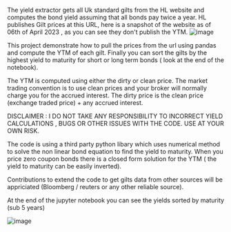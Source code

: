 The yield extractor gets all Uk standard gilts from the HL website and computes the bond yield assuming that all bonds pay twice a year. 
HL publishes Gilt prices at this URL, here is a snapshot of the website as of 06th of April 2023 , as you can see they don't publish the YTM.
![image](https://user-images.githubusercontent.com/33904196/230695331-10f95079-3cf3-4e77-8300-0cbc1196e34c.png)

This project demonstrate how to pull the prices from the url using pandas and compute the YTM of each gilt. Finally you can sort the gilts by the highest yield to maturity for short or long term bonds ( look at the end of the notebook). 

The YTM is computed using either the dirty or clean price. The market trading convention is to use clean prices and your broker will normally charge you for the accrued interest. The dirty price is the clean price (exchange traded price) + any accrued interest. 

DISCLAIMER : I DO NOT TAKE ANY RESPONSIBILITY TO INCORRECT YIELD CALCULATIONS , BUGS OR OTHER ISSUES WITH THE CODE. USE AT YOUR OWN RISK.

The code is using a third party python libary which uses numerical method to solve the non linear bond equation to find the yield to maturity. 
When you price zero coupon bonds there is a closed form solution for the YTM ( the yield to maturity can be easily inverted).

Contributions to extend the code to get gilts data from other sources will be appriciated (Bloomberg / reuters  or any other reliable source).

At the end of the jupyter notebook you can see the yields sorted by maturity (sub 5 years)

![image](https://user-images.githubusercontent.com/33904196/230694990-3e3236f4-e974-4948-925a-0e2c66918a54.png)

